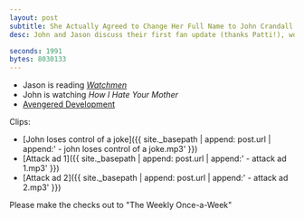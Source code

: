 ```yaml
---
layout: post
subtitle: She Actually Agreed to Change Her Full Name to John Crandall
desc: John and Jason discuss their first fan update (thanks Patti!), words they hate, judging Freudian slips, John's upcoming nuptials, and some free app ideas.

seconds: 1991
bytes: 8030133
---
```


- Jason is reading *[Watchmen](http://en.wikipedia.org/wiki/Watchmen)*
- John is watching *How I Hate Your Mother*
- [Avengered Development](http://-andrews.tumblr.com/post/23174175692)

Clips:

- [John loses control of a joke]({{ site._basepath | append: post.url | append:' - john loses control of a joke.mp3' }})
- [Attack ad 1]({{ site._basepath | append: post.url | append:' - attack ad 1.mp3' }})
- [Attack ad 2]({{ site._basepath | append: post.url | append:' - attack ad 2.mp3' }})

Please make the checks out to "The Weekly Once-a-Week"